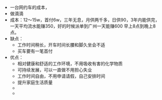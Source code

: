 - 一台网约车的成本，
- 做滴滴
- 成本：12～15w，首付6w，三年无息，月供两千多，日供90，3年内能供完，一天平均流水能赚350，好的时候派单到广州一天能赚600 早上8点到晚上8点。
- 缺点：
	- 工作时间稍长，开车时间长腰和脚久坐会不适
	- 买车要有一笔首付
- 优点：
	- 相对健康和舒适的工作环境，不用吸收有害的化学物质
	- 可持续发展，可以一直做不用担心失业
	- 工作时间自由，不用申请请假，自己安排时间
	- 提升家庭生活质量
	-
	-